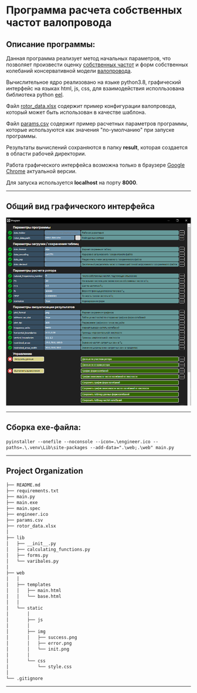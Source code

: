Программа расчета собственных частот валопровода
==============================

Описание программы:
------------
Данная программа реализует метод начальных параметров, что позволяет произвести оценку [собственных частот](https://ru.wikipedia.org/wiki/%D0%9D%D0%BE%D1%80%D0%BC%D0%B0%D0%BB%D1%8C%D0%BD%D1%8B%D0%B5_%D0%BA%D0%BE%D0%BB%D0%B5%D0%B1%D0%B0%D0%BD%D0%B8%D1%8F) и форм собственных колебаний консервативной модели [валопровода](https://ru.wikipedia.org/wiki/%D0%92%D0%B0%D0%BB%D0%BE%D0%BF%D1%80%D0%BE%D0%B2%D0%BE%D0%B4).

Вычислительное ядро реализовано на языке python3.8, графический интерфейс на языках html, js, css, для взаимодействия исполльзована библиотека python [eel](https://pypi.org/project/Eel/). 

Файл [rotor_data.xlsx](rotor_data.xlsx) содержит пример конфигурации валопровода, который может быть использован в качестве шаблона.

Файл [params.csv](params.csv) содержит пример расчетных параметров программы, которые используются как значения "по-умолчанию" при запуске программы.

Результаты вычислений сохраняются в папку **result**, которая создается в области рабочей директории.

Работа графического интерфейса возможна только в браузере [Google Chrome](https://www.google.com/intl/ru_ru/chrome/) актуальной версии.

Для запуска используется **localhost** на порту **8000**.
____

Общий вид графического интерфейса
------------
<img src="main.png" width="1000"/>

_____


Сборка exe-файла: 
------------
~~~
pyinstaller --onefile --noconsole --icon=.\engineer.ico --paths=.\.venv\Lib\site-packages --add-data=".\web;.\web" main.py
~~~


_____

Project Organization
------------

    ├── README.md
    ├── requirements.txt
    ├── main.py
    ├── main.exe
    ├── main.spec
    ├── engineer.ico
    ├── params.csv
    ├── rotor_data.xlsx
    │
    ├── lib
    │   ├── __init__.py
    │   ├── calculating_functions.py
    │   ├── forms.py
    │   └── varibales.py
    │ 
    ├── web
    │   │
    │   ├── templates
    │   │   ├── main.html
    │   │   └── base.html
    │   │
    │   └── static
    │       │
    │       ├── js
    │       │
    │       ├── img
    │       │   ├── success.png
    │       │   ├── error.png
    │       │   └── init.png
    │       │
    │       └── css
    │           └── style.css
    │
    └── .gitignore

------------
